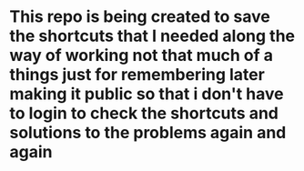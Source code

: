 # This repo is being created to save the shortcuts that I needed along the way of working not that much of a things just for remembering later making it public so that i don't have to login to check the shortcuts and solutions to the problems again and again

